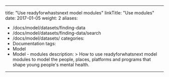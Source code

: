 
---
title: "Use readyforwhastsnext model modules"
linkTitle: "Use modules"
date: 2017-01-05
weight: 2
aliases: 
- /docs/model/datasets/finding-data
- /docs/model/datasets/finding-data/search
- /docs/model/datasets/
categories: 
- Documentation
tags: 
- Model
- Model - modules
description: >
  How to use readyforwhatsnext model modules to model the people, places, platforms and programs that shape young people's mental health.
---


